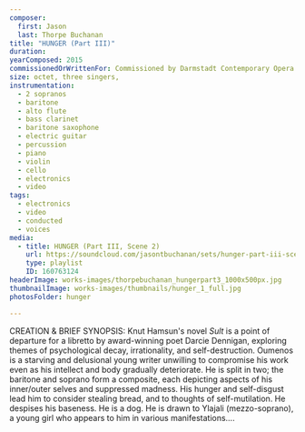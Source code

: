 ```yaml
---
composer:
  first: Jason
  last: Thorpe Buchanan
title: "HUNGER (Part III)"
duration:
yearComposed: 2015
commissionedOrWrittenFor: Commissioned by Darmstadt Contemporary Opera Workshop & The Industry, L.A.
size: octet, three singers,
instrumentation:
  - 2 sopranos
  - baritone
  - alto flute
  - bass clarinet
  - baritone saxophone
  - electric guitar
  - percussion
  - piano
  - violin
  - cello
  - electronics
  - video
tags:
  - electronics
  - video
  - conducted
  - voices
media:
  - title: HUNGER (Part III, Scene 2)
    url: https://soundcloud.com/jasontbuchanan/sets/hunger-part-iii-scene-2
    type: playlist
    ID: 160763124
headerImage: works-images/thorpebuchanan_hungerpart3_1000x500px.jpg
thumbnailImage: works-images/thumbnails/hunger_1_full.jpg
photosFolder: hunger

---
```


CREATION & BRIEF SYNOPSIS:
Knut Hamsun's novel <em>Sult</em> is a point of departure for a libretto by award-winning poet Darcie Dennigan, exploring themes of psychological decay, irrationality, and self-destruction. Oumenos is a starving and delusional young writer unwilling to compromise his work even as his intellect and body gradually deteriorate. He is split in two; the baritone and soprano form a composite, each depicting aspects of his inner/outer selves and suppressed madness. His hunger and self-disgust lead him to consider stealing bread, and to thoughts of self-mutilation. He despises his baseness. He is a dog. He is drawn to Ylajali (mezzo-soprano), a young girl who appears to him in various manifestations….
